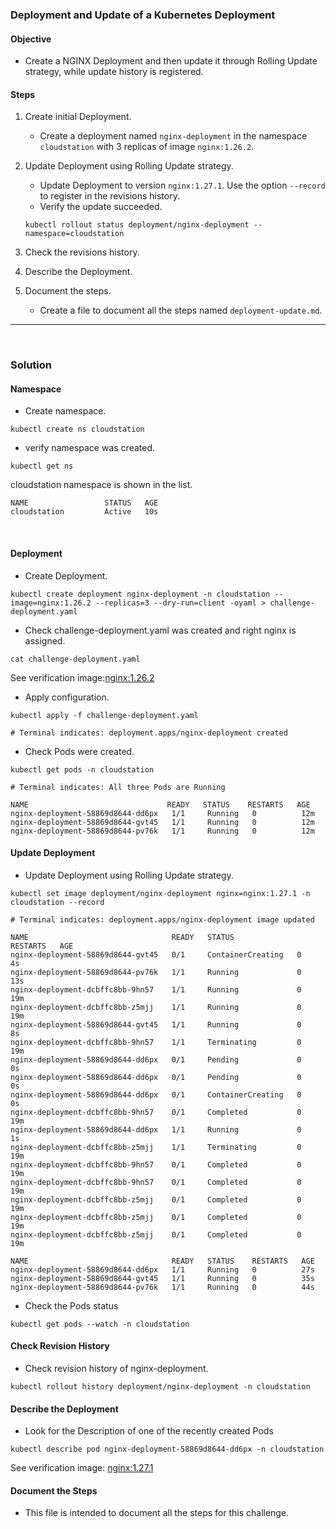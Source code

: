### **Deployment and Update of a Kubernetes Deployment**
#### **Objective**
- Create a NGINX Deployment and then update it through Rolling Update strategy, while update history is registered.

#### **Steps**
1. Create initial Deployment.
    - Create a deployment named `nginx-deployment` in the namespace `cloudstation` with 3 replicas of image `nginx:1.26.2`.

2. Update Deployment using Rolling Update strategy.
    - Update Deployment to version `nginx:1.27.1`. Use the option `--record` to register in the revisions history.
    - Verify the update succeeded.
    ```
    kubectl rollout status deployment/nginx-deployment --namespace=cloudstation
    ```

3. Check the revisions history.
4. Describe the Deployment.
5. Document the steps.
    - Create a file to document all the steps named `deployment-update.md`.
---
<br>

### **Solution**

#### **Namespace**
- Create namespace.
```
kubectl create ns cloudstation
```
- verify namespace was created.
```
kubectl get ns
```
cloudstation namespace is shown in the list.
```
NAME                 STATUS   AGE
cloudstation         Active   10s
```
<br>

#### **Deployment**
- Create Deployment.
```
kubectl create deployment nginx-deployment -n cloudstation --image=nginx:1.26.2 --replicas=3 --dry-run=client -oyaml > challenge-deployment.yaml
```
- Check challenge-deployment.yaml was created and right nginx is assigned.
```
cat challenge-deployment.yaml
```
See verification image:[nginx:1.26.2](images/nginx1.26.1.png)

- Apply configuration.
```
kubectl apply -f challenge-deployment.yaml

# Terminal indicates: deployment.apps/nginx-deployment created
```

- Check Pods were created.
```
kubectl get pods -n cloudstation

# Terminal indicates: All three Pods are Running
```
```
NAME                               READY   STATUS    RESTARTS   AGE
nginx-deployment-58869d8644-dd6px   1/1     Running   0          12m
nginx-deployment-58869d8644-gvt45   1/1     Running   0          12m
nginx-deployment-58869d8644-pv76k   1/1     Running   0          12m
```

#### **Update Deployment**

- Update Deployment using Rolling Update strategy.
```
kubectl set image deployment/nginx-deployment nginx=nginx:1.27.1 -n cloudstation --record

# Terminal indicates: deployment.apps/nginx-deployment image updated
```
```
NAME                                READY   STATUS              RESTARTS   AGE
nginx-deployment-58869d8644-gvt45   0/1     ContainerCreating   0          4s
nginx-deployment-58869d8644-pv76k   1/1     Running             0          13s
nginx-deployment-dcbffc8bb-9hn57    1/1     Running             0          19m
nginx-deployment-dcbffc8bb-z5mjj    1/1     Running             0          19m
nginx-deployment-58869d8644-gvt45   1/1     Running             0          8s
nginx-deployment-dcbffc8bb-9hn57    1/1     Terminating         0          19m
nginx-deployment-58869d8644-dd6px   0/1     Pending             0          0s
nginx-deployment-58869d8644-dd6px   0/1     Pending             0          0s
nginx-deployment-58869d8644-dd6px   0/1     ContainerCreating   0          0s
nginx-deployment-dcbffc8bb-9hn57    0/1     Completed           0          19m
nginx-deployment-58869d8644-dd6px   1/1     Running             0          1s
nginx-deployment-dcbffc8bb-z5mjj    1/1     Terminating         0          19m
nginx-deployment-dcbffc8bb-9hn57    0/1     Completed           0          19m
nginx-deployment-dcbffc8bb-9hn57    0/1     Completed           0          19m
nginx-deployment-dcbffc8bb-z5mjj    0/1     Completed           0          19m
nginx-deployment-dcbffc8bb-z5mjj    0/1     Completed           0          19m
nginx-deployment-dcbffc8bb-z5mjj    0/1     Completed           0          19m
```
```
NAME                                READY   STATUS    RESTARTS   AGE
nginx-deployment-58869d8644-dd6px   1/1     Running   0          27s
nginx-deployment-58869d8644-gvt45   1/1     Running   0          35s
nginx-deployment-58869d8644-pv76k   1/1     Running   0          44s
```
- Check the Pods status
```
kubectl get pods --watch -n cloudstation
```

#### **Check Revision History**
- Check revision history of nginx-deployment.
```
kubectl rollout history deployment/nginx-deployment -n cloudstation
```
 
 #### **Describe the Deployment**
 - Look for the Description of one of the recently created Pods
 ```
kubectl describe pod nginx-deployment-58869d8644-dd6px -n cloudstation
```
See verification image: [nginx:1.27.1](images/nginx1.27.1.png)


#### **Document the Steps**
- This file is intended to document all the steps for this challenge.